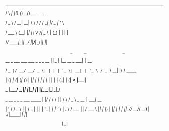 _        _   _       _     _

   / \   ___| |_(_)_   _(_)___(_) ___  _ __

  / _ \ / __| __| \ \ / / / __| |/ _ \| '_ \

 / ___ \ (__| |_| |\ V /| \__ \ | (_) | | | |

/_/   \_\___|\__|_| \_/ |_|___/_|\___/|_| |_|

                                 _     _                _

  __ _  ___ ___ ___  _   _ _ __ | |_  | |__   __ _  ___| | __

 / _` |/ __/ __/ _ \| | | | '_ \| __| | '_ \ / _` |/ __| |/ /  _____

| (_| | (_| (_| (_) | |_| | | | | |_  | | | | (_| | (__|   <  |_____|

 \__,_|\___\___\___/ \__,_|_| |_|\__| |_| |_|\__,_|\___|_|\_\

 _  __    _    _    _    ___        _____                              | |/ /   / \  | |  / \  / _ \ _ __ | ____|_ __

| ' /   / _ \ | | / _ \| | | | '_ \|  _| | '_ \                        | . \  / ___ \| |/ ___ \ |_| | |_) | |___| | | |                       |_|\_\/_/   \_\_/_/   \_\___/| .__/|_____|_| |_|

                             |_|

